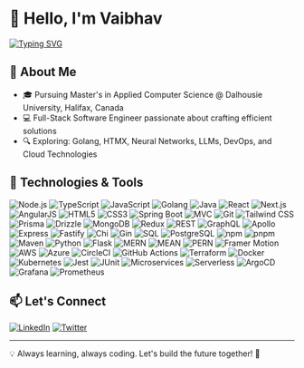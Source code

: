 # 👋 Hello, I'm Vaibhav

[![Typing SVG](https://readme-typing-svg.demolab.com?font=Fira+Code&pause=1000&color=A052F7&width=435&lines=Full-Stack+Software+Engineer;Master's+Student+%40+Dalhousie+University;Crafting+solutions+with+code)](https://git.io/typing-svg)

## 🚀 About Me
- 🎓 Pursuing Master's in Applied Computer Science @ Dalhousie University, Halifax, Canada
- 💻 Full-Stack Software Engineer passionate about crafting efficient solutions
- 🔍 Exploring: Golang, HTMX, Neural Networks, LLMs, DevOps, and Cloud Technologies

## 🔧 Technologies & Tools

![Node.js](https://img.shields.io/badge/-Node.js-339933?style=flat-square&logo=Node.js&logoColor=white)
![TypeScript](https://img.shields.io/badge/-TypeScript-3178C6?style=flat-square&logo=TypeScript&logoColor=white)
![JavaScript](https://img.shields.io/badge/-JavaScript-F7DF1E?style=flat-square&logo=JavaScript&logoColor=black)
![Golang](https://img.shields.io/badge/-Golang-00ADD8?style=flat-square&logo=Go&logoColor=white)
![Java](https://img.shields.io/badge/-Java-007396?style=flat-square&logo=Java&logoColor=white)
![React](https://img.shields.io/badge/-React-61DAFB?style=flat-square&logo=React&logoColor=black)
![Next.js](https://img.shields.io/badge/-Next.js-000000?style=flat-square&logo=Next.js&logoColor=white)
![AngularJS](https://img.shields.io/badge/-AngularJS-E23237?style=flat-square&logo=AngularJS&logoColor=white)
![HTML5](https://img.shields.io/badge/-HTML5-E34F26?style=flat-square&logo=HTML5&logoColor=white)
![CSS3](https://img.shields.io/badge/-CSS3-1572B6?style=flat-square&logo=CSS3&logoColor=white)
![Spring Boot](https://img.shields.io/badge/-Spring%20Boot-6DB33F?style=flat-square&logo=Spring%20Boot&logoColor=white)
![MVC](https://img.shields.io/badge/-MVC-888888?style=flat-square)
![Git](https://img.shields.io/badge/-Git-F05032?style=flat-square&logo=Git&logoColor=white)
![Tailwind CSS](https://img.shields.io/badge/-Tailwind%20CSS-38B2AC?style=flat-square&logo=Tailwind%20CSS&logoColor=white)
![Prisma](https://img.shields.io/badge/-Prisma-2D3748?style=flat-square&logo=Prisma&logoColor=white)
![Drizzle](https://img.shields.io/badge/-Drizzle-6A7EC2?style=flat-square)
![MongoDB](https://img.shields.io/badge/-MongoDB-47A248?style=flat-square&logo=MongoDB&logoColor=white)
![Redux](https://img.shields.io/badge/-Redux-764ABC?style=flat-square&logo=Redux&logoColor=white)
![REST](https://img.shields.io/badge/-REST-FF6C37?style=flat-square)
![GraphQL](https://img.shields.io/badge/-GraphQL-E10098?style=flat-square&logo=GraphQL&logoColor=white)
![Apollo](https://img.shields.io/badge/-Apollo-311C87?style=flat-square&logo=Apollo%20GraphQL&logoColor=white)
![Express](https://img.shields.io/badge/-Express-000000?style=flat-square&logo=Express&logoColor=white)
![Fastify](https://img.shields.io/badge/-Fastify-000000?style=flat-square&logo=Fastify&logoColor=white)
![Chi](https://img.shields.io/badge/-Chi-4479A1?style=flat-square)
![Gin](https://img.shields.io/badge/-Gin-00ADD8?style=flat-square)
![SQL](https://img.shields.io/badge/-SQL-4479A1?style=flat-square&logo=MySQL&logoColor=white)
![PostgreSQL](https://img.shields.io/badge/-PostgreSQL-336791?style=flat-square&logo=PostgreSQL&logoColor=white)
![npm](https://img.shields.io/badge/-npm-CB3837?style=flat-square&logo=npm&logoColor=white)
![pnpm](https://img.shields.io/badge/-pnpm-F69220?style=flat-square&logo=pnpm&logoColor=white)
![Maven](https://img.shields.io/badge/-Maven-C71A36?style=flat-square&logo=Apache%20Maven&logoColor=white)
![Python](https://img.shields.io/badge/-Python-3776AB?style=flat-square&logo=Python&logoColor=white)
![Flask](https://img.shields.io/badge/-Flask-000000?style=flat-square&logo=Flask&logoColor=white)
![MERN](https://img.shields.io/badge/-MERN-000000?style=flat-square)
![MEAN](https://img.shields.io/badge/-MEAN-000000?style=flat-square)
![PERN](https://img.shields.io/badge/-PERN-000000?style=flat-square)
![Framer Motion](https://img.shields.io/badge/-Framer%20Motion-0055FF?style=flat-square&logo=Framer&logoColor=white)
![AWS](https://img.shields.io/badge/-AWS-232F3E?style=flat-square&logo=Amazon%20AWS&logoColor=white)
![Azure](https://img.shields.io/badge/-Azure-0089D6?style=flat-square&logo=Microsoft%20Azure&logoColor=white)
![CircleCI](https://img.shields.io/badge/-CircleCI-343434?style=flat-square&logo=CircleCI&logoColor=white)
![GitHub Actions](https://img.shields.io/badge/-GitHub%20Actions-2088FF?style=flat-square&logo=GitHub%20Actions&logoColor=white)
![Terraform](https://img.shields.io/badge/-Terraform-623CE4?style=flat-square&logo=Terraform&logoColor=white)
![Docker](https://img.shields.io/badge/-Docker-2496ED?style=flat-square&logo=Docker&logoColor=white)
![Kubernetes](https://img.shields.io/badge/-Kubernetes-326CE5?style=flat-square&logo=Kubernetes&logoColor=white)
![Jest](https://img.shields.io/badge/-Jest-C21325?style=flat-square&logo=Jest&logoColor=white)
![JUnit](https://img.shields.io/badge/-JUnit-25A162?style=flat-square&logo=JUnit5&logoColor=white)
![Microservices](https://img.shields.io/badge/-Microservices-1572B6?style=flat-square)
![Serverless](https://img.shields.io/badge/-Serverless-FD5750?style=flat-square&logo=Serverless&logoColor=white)
![ArgoCD](https://img.shields.io/badge/-ArgoCD-EF7B4D?style=flat-square&logo=Argo&logoColor=white)
![Grafana](https://img.shields.io/badge/-Grafana-F46800?style=flat-square&logo=Grafana&logoColor=white)
![Prometheus](https://img.shields.io/badge/-Prometheus-E6522C?style=flat-square&logo=Prometheus&logoColor=white)

## 📫 Let's Connect

[![LinkedIn](https://img.shields.io/badge/LinkedIn-0077B5?style=for-the-badge&logo=linkedin&logoColor=white)](https://www.linkedin.com/in/ramchaik/)
[![Twitter](https://img.shields.io/badge/Twitter-1DA1F2?style=for-the-badge&logo=twitter&logoColor=white)](https://twitter.com/vsramchaik)

---

💡 Always learning, always coding. Let's build the future together! 🚀
